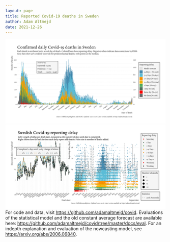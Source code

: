 ```yaml
---
layout: page
title: Reported Covid-19 deaths in Sweden
author: Adam Altmejd
date: 2021-12-26
---
```


![Graph of Swedish Covid-19 deaths with reporting delay.](deaths_lag_sweden_2021-12-26.png "Swedish Covid-19 deaths.")
![Graph of Swedish Covid-19 reporting delay in daily deaths.](lag_trend_sweden_2021-12-26.png "Trend in Swedish Covid-19 mortality reporting delay.")
For code and data, visit <https://github.com/adamaltmejd/covid>.
Evaluations of the statistical model and the old constant average forecast are available here: <https://github.com/adamaltmejd/covid/tree/master/docs/eval>.
For an indepth explanation and evaluation of the nowcasting model, see <https://arxiv.org/abs/2006.06840>.
